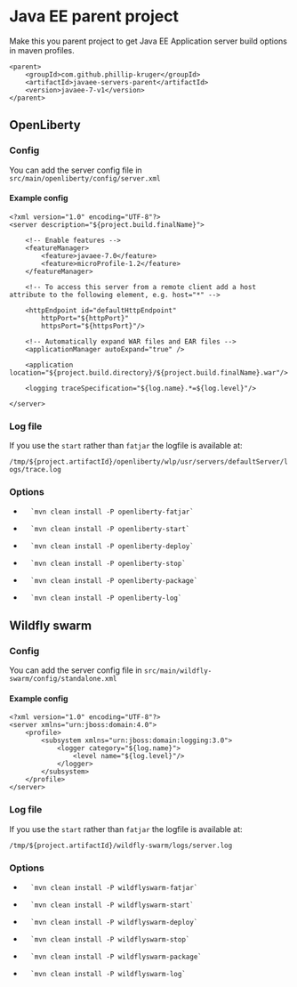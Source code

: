 # Java EE parent project

Make this you parent project to get Java EE Application server build options in maven profiles.

    <parent>
        <groupId>com.github.phillip-kruger</groupId>
        <artifactId>javaee-servers-parent</artifactId>
        <version>javaee-7-v1</version>
    </parent>

## OpenLiberty

### Config

You can add the server config file in `src/main/openliberty/config/server.xml`

#### Example config

    <?xml version="1.0" encoding="UTF-8"?>
    <server description="${project.build.finalName}">

        <!-- Enable features -->
        <featureManager>
            <feature>javaee-7.0</feature>
            <feature>microProfile-1.2</feature>
        </featureManager>

        <!-- To access this server from a remote client add a host attribute to the following element, e.g. host="*" -->

        <httpEndpoint id="defaultHttpEndpoint"
            httpPort="${httpPort}"
            httpsPort="${httpsPort}"/>

        <!-- Automatically expand WAR files and EAR files -->
        <applicationManager autoExpand="true" />

        <application location="${project.build.directory}/${project.build.finalName}.war"/>

        <logging traceSpecification="${log.name}.*=${log.level}"/>

    </server>

### Log file

If you use the `start` rather than `fatjar` the logfile is available at:

`/tmp/${project.artifactId}/openliberty/wlp/usr/servers/defaultServer/logs/trace.log`

### Options

*       `mvn clean install -P openliberty-fatjar`
*       `mvn clean install -P openliberty-start`
*       `mvn clean install -P openliberty-deploy`
*       `mvn clean install -P openliberty-stop`
*       `mvn clean install -P openliberty-package`
*       `mvn clean install -P openliberty-log`

## Wildfly swarm

### Config

You can add the server config file in `src/main/wildfly-swarm/config/standalone.xml`

#### Example config

    <?xml version="1.0" encoding="UTF-8"?>
    <server xmlns="urn:jboss:domain:4.0">
        <profile>
            <subsystem xmlns="urn:jboss:domain:logging:3.0">
                <logger category="${log.name}">
                    <level name="${log.level}"/>
                </logger>
            </subsystem>
        </profile>
    </server>

### Log file

If you use the `start` rather than `fatjar` the logfile is available at:

`/tmp/${project.artifactId}/wildfly-swarm/logs/server.log`

### Options

*       `mvn clean install -P wildflyswarm-fatjar`
*       `mvn clean install -P wildflyswarm-start`
*       `mvn clean install -P wildflyswarm-deploy`
*       `mvn clean install -P wildflyswarm-stop`
*       `mvn clean install -P wildflyswarm-package`
*       `mvn clean install -P wildflyswarm-log`
